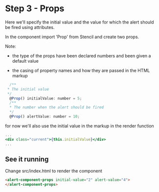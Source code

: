 # Step 3 - Props

Here we'll specify the initial value and the value for which the alert should be fired using attributes.

In the component import 'Prop' from Stencil and create two props.

Note:

- the type of the props have been declared numbers and been given a default value

- the casing of property names and how they are passed in the HTML markup

```jsx
  /**
 * The initial value
 */
  @Prop() initialValue: number = 5;
  /**
  * The number when the alert should be fired
  */
  @Prop() alertValue: number = 10;
```

for now we'll also use the initial value in the markup in the render function

```jsx
...
<div class="current">{this.initialValue}</div>
...
```

## See it running

Change src/index.html to render the component

```html
<alert-component-props initial-value="2" alert-value="4">
</alert-component-props>
```